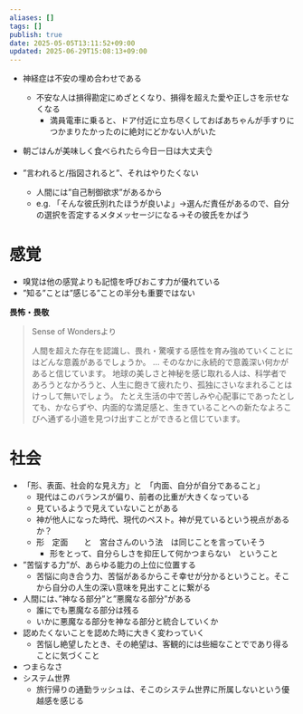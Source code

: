 ```yaml
---
aliases: []
tags: []
publish: true
date: 2025-05-05T13:11:52+09:00
updated: 2025-06-29T15:08:13+09:00
---
```

- 神経症は不安の埋め合わせである
    - 不安な人は損得勘定にめざとくなり、損得を超えた愛や正しさを示せなくなる
        - 満員電車に乗ると、ドア付近に立ち尽くしておばあちゃんが手すりにつかまりたかったのに絶対にどかない人がいた

- 朝ごはんが美味しく食べられたら今日一日は大丈夫👌


- ”言われると/指図されると”、それはやりたくない
	- 人間には”自己制御欲求”があるから
	- e.g. 「そんな彼氏別れたほうが良いよ」→選んだ責任があるので、自分の選択を否定するメタメッセージになる→その彼氏をかばう
# 感覚
- 嗅覚は他の感覚よりも記憶を呼びおこす力が優れている
- ”知る”ことは”感じる”ことの半分も重要ではない


**畏怖・畏敬**
> Sense of Wondersより
> 
> 人間を超えた存在を認識し、畏れ・驚嘆する感性を育み強めていくことにはどんな意義があるでしょうか。
> …
> そのなかに永続的で意義深い何かがあると信じています。
> 地球の美しさと神秘を感じ取れる人は、科学者であろうとなかろうと、人生に飽きて疲れたり、孤独にさいなまれることはけっして無いでしょう。
> たとえ生活の中で苦しみや心配事にであったとしても、かならずや、内面的な満足感と、生きていることへの新たなよろこびへ通ずる小道を見つけ出すことができると信じています。

# 社会
- 「形、表面、社会的な見え方」と　「内面、自分が自分であること」
    - 現代はこのバランスが偏り、前者の比重が大きくなっている
    - 見ているようで見えていないことがある
    - 神が他人になった時代、現代のペスト。神が見ているという視点があるか？
    - 形　定面　　と　宮台さんのいう法　は同じことを言っていそう
        - 形をとって、自分らしさを抑圧して何かつまらない　ということ
- ”苦悩する力”が、あらゆる能力の上位に位置する
    - 苦悩に向き合う力、苦悩があるからこそ幸せが分かるということ。そこから自分の人生の深い意味を見出すことに繋がる
- 人間には、”神なる部分”と”悪魔なる部分”がある
    - 誰にでも悪魔なる部分は残る
    - いかに悪魔なる部分を神なる部分と統合していくか
- 認めたくないことを認めた時に大きく変わっていく
    - 苦悩し絶望したとき、その絶望は、客観的には些細なことでであり得ることに気づくこと
- つまらなさ
- システム世界
    - 旅行帰りの通勤ラッシュは、そこのシステム世界に所属しないという優越感を感じる
